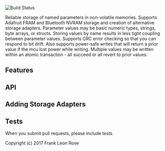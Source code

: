 ![Build Status](https://travis-ci.org/frankleonrose/ParameterStore.svg?branch=master)

Reliable storage of named parameters in non-volatile memories. Supports Adafruit FRAM and Bluetooth NVRAM storage and creation of alternative storage adapters. Parameter values may be basic numeric types, strings, byte arrays, or structs. Storing values by name results in less tight coupling between parameter values. Supports CRC error checking so that you can respond to bit drift. Also supports power-safe writes that will return a prior value if the mcu lost power while writing. Multiple values may be written within an atomic transaction - all succeed or all revert to prior values.

## Features


## API


## Adding Storage Adapters



## Tests

When you submit pull requests, please include tests.

Copyright (c) 2017 Frank Leon Rose